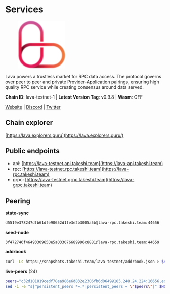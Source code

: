 # Services

<figure><img src="https://github.com/takeshi-val/Logo/raw/main/lava.png" width="150" alt=""><figcaption></figcaption></figure>

Lava powers a trustless market for RPC data access. The protocol  governs over peer to peer and private Provider-Application pairings,  ensuring high quality RPC service while creating consensus around data served.

**Chain ID**: lava-testnet-1 | **Latest Version Tag**: v0.9.8 | **Wasm**: OFF

[Website](https://lavanet.xyz) | [Discord](https://discord.com/invite/Tbk5NxTCdA) | [Twitter](https://twitter.com/lavanetxyz)




## Chain explorer
[https://lava.explorers.guru](https://lava.explorers.guru/)

## Public endpoints

* api: [https://lava-testnet.api.takeshi.team](https://lava-api.takeshi.team)
* rpc: [https://lava-testnet.rpc.takeshi.team](https://lava-rpc.takeshi.team)
* grpc: [https://lava-testnet.grpc.takeshi.team](https://lava-grpc.takeshi.team)

## Peering

**state-sync**

```text
d5519e378247dfb61dfe90652d1fe3e2b3005a5b@lava-rpc.takeshi.team:44656
```

**seed-node**

```text
3f472746f46493309650e5a033076689996c8881@lava-rpc.takeshi.team:44659
```

**addrbook**
```bash
curl -Ls https://snapshots.takeshi.team/lava-testnet/addrbook.json > $HOME/.lava/config/addrbook.json
```

**live-peers** (24)
```bash
peers="c32d101819cedf78ea986e6d832e2306fb6d0649@185.248.24.224:16656,ed780f77754e8c4657b145144f0f95225d43bb03@65.108.224.156:27656,013f0163d37428ed99eacd8ee84059da5c243981@5.161.132.217:26656,9a151159039fd8abce61ddb21e5342605787792b@5.75.228.39:26656,5b337f7ba27e2fdd27918be18af93f8728034267@65.108.41.168:26656,25da069c4dca143029ddae47bf2b7de69c2a8678@65.108.9.164:21156,92f8e4caaadb2f00c95e03068933f2045a93e910@65.109.65.163:21156,6ba3b6ec03839afffa64c83e18ff80a681f4968d@65.108.194.40:21756,e1383b216c42acc842193c5ac7321ce6c0d73db0@78.47.37.142:26656,370ae92bd28701e0c1d8dc912ccf0d40fe0db3d5@157.90.245.166:26656,3a445bfdbe2d0c8ee82461633aa3af31bc2b4dc0@3.252.219.158:26656,3456c9ba0df46cbb526717d73fa51ff0ed9a53a1@95.216.14.58:60756,2a588e5ddcfd8c9095cc6f34b5b6966e31020cfd@65.21.123.172:11656,c0efea9152aed75fcf3022b8af45243818c59d6a@49.12.13.104:26656,3173b2d34ce415ee9a1bf08646d85688bf49e299@5.189.186.222:36656,e593c7a9ca61f5616119d6beb5bd8ef5dd28d62d@34.246.190.1:26656,2c419186cd96b59fe8b3307c54c27d6805414aba@65.108.8.28:60756,4732ed188fbe7603f81d9f4c825397277bb72217@5.75.235.195:26656,cb722cc36541920d3907cd67743db5444f53e80b@95.70.184.178:24656,8bb931d994a19c6647e6165cae98b14bcc2e22c2@144.76.99.105:38656,5c2a752c9b1952dbed075c56c600c3a79b58c395@185.16.39.172:27066,4ad3f3731073a016fa0c99118b2a5a2d313928f5@207.180.233.148:26656,8b154033143fdedf4835dfc7b030c7d781bfd54e@195.201.219.227:26656,b1a9277efbd2634979b8bf90ebfde19f3af830bd@75.119.146.252:44656,99327e5cf0f31ac3bb1ca8e39cc9f17c823b7ec1@109.236.88.8:26656,f1bb78a30c9381bed392fda141a5c1f6fa4d25e6@144.76.114.49:26656,4e0a2772bb3672e54c2ea655c30abdac62191f14@45.84.138.66:18656,3b18b1dc95e02a36327b13fc45c225b23fb08ed8@78.47.187.72:26656,5c107bb2b72c930a5ab3406a1f7c7345b7229b49@148.251.11.99:11656,d5519e378247dfb61dfe90652d1fe3e2b3005a5b@65.109.68.190:44656"
sed -i -e "s|^persistent_peers *=.*|persistent_peers = \"$peers\"|" $HOME/.lava/config/config.toml
```
